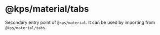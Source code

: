 # @kps/material/tabs

Secondary entry point of `@kps/material`. It can be used by importing from `@kps/material/tabs`.
